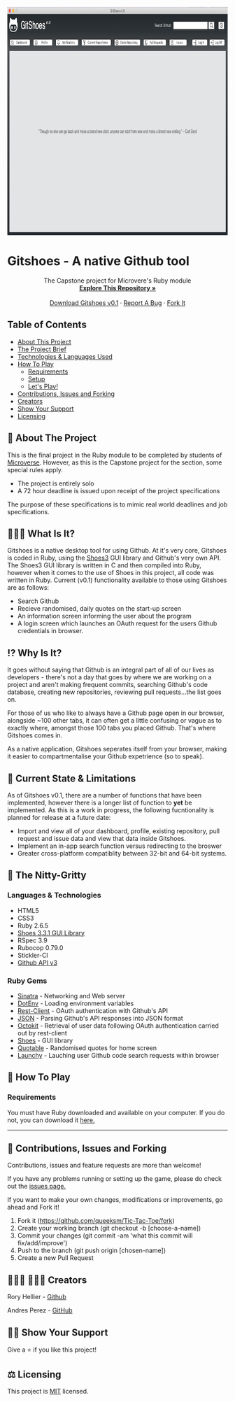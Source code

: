 
<p align="center">
  <img src="assets/img/splash-screen.png" alt="Splash Screen" width="900" height="522">

  <p align="center">
  
  # Gitshoes - A native Github tool
  </p>

  <p align="center">
    The Capstone project for Microvere's Ruby module
    <br />
    <a href="https://github.com/Rhelli/Shoes-Github-API/tree/feature/readme"><strong>Explore This Repository »</strong></a>
    <br />
    <br />
    <a href="https://github.com/Rhelli/Shoes-Github-API/archive/feature/readme.zip">Download Gitshoes v0.1</a>
    ·
    <a href="https://github.com/Rhelli/Shoes-Github-API/issues">Report A Bug</a>
    ·
    <a href="https://github.com/Rhelli/Shoes-Github-API/fork">Fork It</a>
  </p>
</p>



## Table of Contents
  - [About This Project](https://github.com/queeksm/Tic-Tac-Toe/tree/game_instructions#-about-this-project)
  - [The Project Brief](https://github.com/queeksm/Tic-Tac-Toe/tree/game_instructions#-the-project-brief)
  - [Technologies &amp; Languages Used](https://github.com/queeksm/Tic-Tac-Toe/tree/game_instructions#-technologies--languages-used)
  - [How To Play](https://github.com/queeksm/Tic-Tac-Toe/tree/game_instructions#-how-to-play)
    - [Requirements](#requirements)
    - [Setup](#setup)
    - [Let's Play!](#lets-play)
  - [Contributions, Issues and Forking](https://github.com/queeksm/Tic-Tac-Toe/tree/game_instructions#-contributions-issues-and-forking)
  - [Creators](https://github.com/queeksm/Tic-Tac-Toe/tree/game_instructions#--creators)
  - [Show Your Support](https://github.com/queeksm/Tic-Tac-Toe/tree/game_instructions#-show-your-support)
  - [Licensing](https://github.com/queeksm/Tic-Tac-Toe/tree/game_instructions#%EF%B8%8F-licensing)


## 🧭 About The Project

This is the final project in the Ruby module to be completed by students of [Microverse](https://www.microverse.org/ 'The Global School for Remote Software Developers!'). However, as this is the Capstone project for the section, some special rules apply.
 - The project is entirely solo
 - A 72 hour deadline is issued upon receipt of the project specifications
 
The purpose of these specifications is to mimic real world deadlines and job specifications.

## 🤷🏽‍♂️ What Is It?
Gitshoes is a native desktop tool for using Github. At it's very core, Gitshoes is coded in Ruby, using the [Shoes3]('https://github.com/shoes/shoes3') GUI library and Github's very own API. The Shoes3 GUI library is written in C and then compiled into Ruby, however when it comes to the use of Shoes in this project, all code was written in Ruby. Current (v0.1) functionality available to those using Gitshoes are as follows:
  - Search Github
  - Recieve randomised, daily quotes on the start-up screen
  - An information screen informing the user about the program
  - A login screen which launches an OAuth request for the users Github credentials in browser.

## ⁉️ Why Is It?
It goes without saying that Github is an integral part of all of our lives as developers - there's not a day that goes by where we are working on a project and aren't making frequent commits, searching Github's code database, creating new repositories, reviewing pull requests...the list goes on.

For those of us who like to always have a Github page open in our browser, alongside ~100 other tabs, it can often get a little confusing or vague as to exactly where, amongst those 100 tabs you placed Github. That's where Gitshoes comes in.

As a native application, Gitshoes seperates itself from your browser, making it easier to compartmentalise your Github expetrience (so to speak).

## 🚦 Current State & Limitations
As of Gitshoes v0.1, there are a number of functions that have been implemented, however there is a longer list of function to **yet** be implemented. As this is a work in progress, the following fucntionality is planned for release at a future date:
 - Import and view all of your dashboard, profile, existing repository, pull request and issue data and view that data inside Gitshoes.
 - Implement an in-app search function versus redirecting to the broswer
 - Greater cross-platform compatiblity between 32-bit and 64-bit systems.

## 🎯 The Nitty-Gritty

### Languages & Technologies
 - HTML5
 - CSS3
 - Ruby 2.6.5
 - [Shoes 3.3.1 GUI Library](https://github.com/shoes/shoes3)
 - RSpec 3.9
 - Rubocop 0.79.0
 - Stickler-CI
 - [Github API v3](https://developer.github.com/v3/)

 ### Ruby Gems
 - [Sinatra](https://rubygems.org/gems/sinatra) - Networking and Web server
 - [DotEnv](https://rubygems.org/gems/dotenv) - Loading environment variables
 - [Rest-Client](https://rubygems.org/gems/rest-client) - OAuth authentication with Github's API
 - [JSON](https://rubygems.org/gems/json) - Parsing Github's API responses into JSON format
 - [Octokit](https://rubygems.org/gems/octokit) - Retrieval of user data following OAuth authentication carried out by rest-client
 - [Shoes](https://rubygems.org/gems/shoes) - GUI library
 - [Quotable](https://rubygems.org/gems/quotable) - Randomised quotes for home screen
 - [Launchy](https://rubygems.org/gems/launchy) - Lauching user Github code search requests within browser


## 👾 How To Play
### Requirements
You must have Ruby downloaded and available on your computer. If you do not, you can download it [here.](https://www.ruby-lang.org/en/downloads/)

___


## 🥂 Contributions, Issues and Forking

Contributions, issues and feature requests are more than welcome! 

If you have any problems running or setting up the game, please do check out the [issues page.](https://github.com/queeksm/Tic-Tac-Toe/issues)

If you want to make your own changes, modifications or improvements, go ahead and Fork it!
1. Fork it (https://github.com/queeksm/Tic-Tac-Toe/fork)
2. Create your working branch (git checkout -b [choose-a-name])
3. Commit your changes (git commit -am 'what this commit will fix/add/improve')
4. Push to the branch (git push origin [chosen-name])
5. Create a new Pull Request

## 👨🏽‍💻 👨🏿‍💻 Creators

Rory Hellier - [Github](https://github.com/Rhelli)

Andres Perez - [GitHub](https://github.com/queeksm)

## 🖐🏼 Show Your Support

Give a ⭐️ if you like this project!

## ⚖️ Licensing

This project is [MIT](https://github.com/queeksm/Tic-Tac-Toe/LICENSE.txt) licensed.
